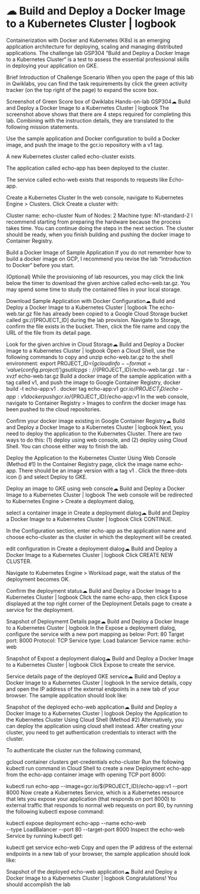# ☁ Build and Deploy a Docker Image to a Kubernetes Cluster | logbook
 
Containerization with Docker and Kubernetes (K8s) is an emerging application architecture for deploying, scaling and managing distributed applications. The challenge lab GSP304 “Build and Deploy a Docker Image to a Kubernetes Cluster“ is a test to assess the essential professional skills in deploying your application on GKE.

Brief Introduction of Challenge Scenario
When you open the page of this lab in Qwiklabs, you can find the task requirements by click the green activity tracker (on the top right of the page) to expand the score box.


Screenshot of Green Score box of Qwiklabs Hands-on-lab GSP304☁ Build and Deploy a Docker Image to a Kubernetes Cluster | logbook
The screenshot above shows that there are 4 steps required for completing this lab. Combining with the instruction details, they are translated to the following mission statements.


Use the sample application and Docker configuration to build a Docker image, and push the image to the gcr.io repository with a v1 tag.

A new Kubernetes cluster called echo-cluster exists.

The application called echo-app has been deployed to the cluster.

The service called echo-web exists that responds to requests like Echo-app.

Create a Kubernetes Cluster
In the web console, navigate to Kubernetes Engine > Clusters. Click Create a cluster with:

Cluster name: echo-cluster
Num of Nodes: 2
Machine type: N1-standard-2
I recommend starting from preparing the hardware because the process takes time. You can continue doing the steps in the next section. The cluster should be ready, when you finish building and pushing the docker image to Container Registry.

Build a Docker Image of Sample Application
If you do not remember how to build a docker image on GCP, I recommend you revise the lab “Introduction to Docker“ before you start.

(Optional) While the provisioning of lab resources, you may click the link below the timer to download the given archive called echo-web.tar.gz. You may spend some time to study the contained files in your local storage.


Download Sample Application with Docker Configuration☁ Build and Deploy a Docker Image to a Kubernetes Cluster | logbook
The echo-web.tar.gz file has already been copied to a Google Cloud Storage bucket called gs://[PROJECT_ID] during the lab provision. Navigate to Storage, confirm the file exists in the bucket. Then, click the file name and copy the URL of the file from its detail page.



Look for the given archive in Cloud Storage☁ Build and Deploy a Docker Image to a Kubernetes Cluster | logbook
Open a Cloud Shell, use the following commands to copy and unzip echo-web.tar.gz to the shell environment:
export PROJECT_ID=$(gcloud info --format='value(config.project)')
gsutil cp gs://${PROJECT_ID}/echo-web.tar.gz .
tar -xvzf echo-web.tar.gz
Build a docker image of the sample application with a tag called v1, and push the image to Google Container Registry,
docker build -t echo-app:v1 .
docker tag echo-app:v1 gcr.io/${PROJECT_ID}/echo-app:v1
docker push gcr.io/${PROJECT_ID}/echo-app:v1
In the web console, navigate to Container Registry > Images to confirm the docker image has been pushed to the cloud repositories.

Confirm your docker image existing in Google Container Registry☁ Build and Deploy a Docker Image to a Kubernetes Cluster | logbook
Next, you need to deploy the application to the Kubernetes Cluster. There are two ways to do this: (1) deploy using web console, and (2) deploy using Cloud Shell. You can choose either way to finish the lab.


Deploy the Application to the Kubernetes Cluster Using Web Console (Method #1)
In the Container Registry page, click the image name echo-app. There should be an image version with a tag v1 . Click the three-dots icon () and select Deploy to GKE.


Deploy an image to GKE using web console☁ Build and Deploy a Docker Image to a Kubernetes Cluster | logbook
The web console will be redirected to Kubernetes Engine > Create a deployment dialog,


select a container image in Create a deployment dialog☁ Build and Deploy a Docker Image to a Kubernetes Cluster | logbook
Click CONTINUE.

In the Configuration section, enter echo-app as the application name and choose echo-cluster as the cluster in which the deployment will be created.



edit configuration in Create a deployment dialog☁ Build and Deploy a Docker Image to a Kubernetes Cluster | logbook
Click CREATE NEW CLUSTER.

Navigate to Kubernetes Engine > Workload page, wait the status of the deployment becomes OK.


Confirm the deployment status☁ Build and Deploy a Docker Image to a Kubernetes Cluster | logbook
Click the name echo-app, then click Expose displayed at the top right corner of the Deployment Details page to create a service for the deployment.



Snapshot of Deploymemt Details page☁ Build and Deploy a Docker Image to a Kubernetes Cluster | logbook
In the Expose a deployment dialog, configure the service with a new port mapping as below:
Port: 80
Target port: 8000
Protocol: TCP
Service type: Load balancer
Service name: echo-web


Snapshot of Expost a deployment dialog☁ Build and Deploy a Docker Image to a Kubernetes Cluster | logbook
Click Expose to create the service.


Service details page of the deployed GKE service☁ Build and Deploy a Docker Image to a Kubernetes Cluster | logbook
In the service details, copy and open the IP address of the external endpoints in a new tab of your browser. The sample application should look like:



Snapshot of the deployed echo-web application☁ Build and Deploy a Docker Image to a Kubernetes Cluster | logbook
Deploy the Application to the Kubernetes Cluster Using Cloud Shell (Method #2)
Alternatively, you can deploy the application using cloud shell instead. After creating your cluster, you need to get authentication credentials to interact with the cluster.

To authenticate the cluster run the following command,

gcloud container clusters get-credentials echo-cluster
Run the following kubectl run command in Cloud Shell to create a new Deployment echo-app from the echo-app container image with opening TCP port 8000:

kubectl run echo-app --image=gcr.io/${PROJECT_ID}/echo-app:v1 --port 8000
Now create a Kubernetes Service, which is a Kubernetes resource that lets you expose your application (that responds on port 8000) to external traffic that responds to normal web requests on port 80, by running the following kubectl expose command:

kubectl expose deployment echo-app --name echo-web \
   --type LoadBalancer --port 80 --target-port 8000
Inspect the echo-web Service by running kubectl get:

kubectl get service echo-web
Copy and open the IP address of the external endpoints in a new tab of your browser, the sample application should look like:


Snapshot of the deployed echo-web application☁ Build and Deploy a Docker Image to a Kubernetes Cluster | logbook
Congratulations! You should accomplish the lab
